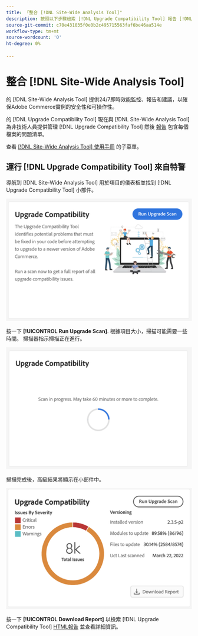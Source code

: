 ```yaml
---
title: 「整合 [!DNL Site-Wide Analysis Tool]"
description: 按照以下步驟檢索 [!DNL Upgrade Compatibility Tool] 報告 [!DNL Site-Wide Analysis Tool] 你的Adobe Commerce項目的儀表板。
source-git-commit: c70e431035f0e0b2c495715563faf6be46aa514e
workflow-type: tm+mt
source-wordcount: '0'
ht-degree: 0%

---
```



# 整合 [!DNL Site-Wide Analysis Tool]

的 [!DNL Site-Wide Analysis Tool] 提供24/7即時效能監控、報告和建議，以確保Adobe Commerce實例的安全性和可操作性。

的 [!DNL Upgrade Compatibility Tool] 現在與 [!DNL Site-Wide Analysis Tool] 為非技術人員提供管理 [!DNL Upgrade Compatibility Tool] 然後 [報告](../upgrade-compatibility-tool/reports.md) 包含每個檔案的問題清單。

查看 [[!DNL Site-Wide Analysis Tool] 使用手冊](https://docs.magento.com/user-guide/reports/site-wide-analysis-tool.html) 的子菜單。

## 運行 [!DNL Upgrade Compatibility Tool] 來自特警

導航到 [!DNL Site-Wide Analysis Tool] 用於項目的儀表板並找到 [!DNL Upgrade Compatibility Tool] 小部件。

![UCT SWAT小部件 — 初始](../../assets/upgrade-guide/uct-swat-initial.png)

按一下 **[!UICONTROL Run Upgrade Scan]**. 根據項目大小，掃描可能需要一些時間。 掃描器指示掃描正在進行。

![UCT SWAT小部件 — 正在進行](../../assets/upgrade-guide/uct-swat-progress.png)

掃描完成後，高級結果將顯示在小部件中。

![UCT SWAT構件 — 結果](../../assets/upgrade-guide/uct-swat-results.png)

按一下 **[!UICONTROL Download Report]** 以檢索 [!DNL Upgrade Compatibility Tool] [HTML報告](../upgrade-compatibility-tool/reports.md#html-report) 並查看詳細資訊。
